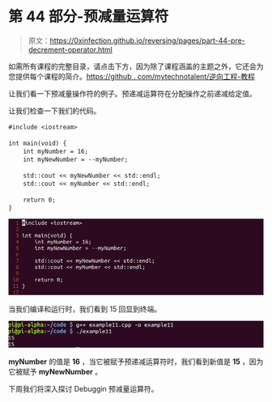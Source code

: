 # 第 44 部分-预减量运算符

> 原文：<https://0xinfection.github.io/reversing/pages/part-44-pre-decrement-operator.html>

如需所有课程的完整目录，请点击下方，因为除了课程涵盖的主题之外，它还会为您提供每个课程的简介。[https://github . com/mytechnotalent/逆向工程-教程](https://github.com/mytechnotalent/Reverse-Engineering-Tutorial)

让我们看一下预减量操作符的例子。预递减运算符在分配操作之前递减给定值。

让我们检查一下我们的代码。

```
#include <iostream>

int main(void) {
    int myNumber = 16;
    int myNewNumber = --myNumber;

    std::cout << myNewNumber << std::endl;
    std::cout << myNumber << std::endl;

    return 0;
}

```

![](img/c2b63884c5b494630d49bb780f3e73b7.png)

当我们编译和运行时，我们看到 15 回显到终端。

![](img/446fda2ccdc256bb513d27bca2eebf0f.png)

**myNumber** 的值是 **16** ，当它被赋予预递减运算符时，我们看到新值是 **15** ，因为它被赋予 **myNewNumber** 。

下周我们将深入探讨 Debuggin 预减量运算符。